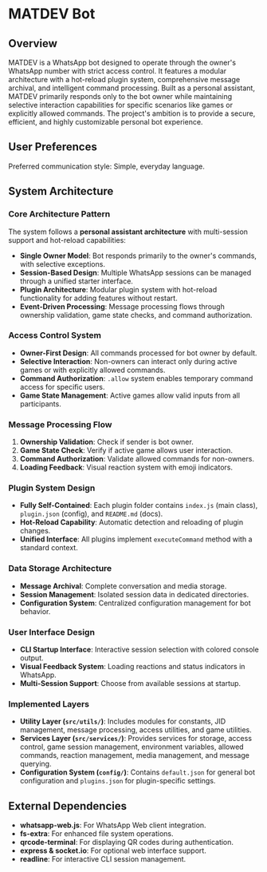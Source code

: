 # MATDEV Bot

## Overview
MATDEV is a WhatsApp bot designed to operate through the owner's WhatsApp number with strict access control. It features a modular architecture with a hot-reload plugin system, comprehensive message archival, and intelligent command processing. Built as a personal assistant, MATDEV primarily responds only to the bot owner while maintaining selective interaction capabilities for specific scenarios like games or explicitly allowed commands. The project's ambition is to provide a secure, efficient, and highly customizable personal bot experience.

## User Preferences
Preferred communication style: Simple, everyday language.

## System Architecture

### Core Architecture Pattern
The system follows a **personal assistant architecture** with multi-session support and hot-reload capabilities:
- **Single Owner Model**: Bot responds primarily to the owner's commands, with selective exceptions.
- **Session-Based Design**: Multiple WhatsApp sessions can be managed through a unified starter interface.
- **Plugin Architecture**: Modular plugin system with hot-reload functionality for adding features without restart.
- **Event-Driven Processing**: Message processing flows through ownership validation, game state checks, and command authorization.

### Access Control System
- **Owner-First Design**: All commands processed for bot owner by default.
- **Selective Interaction**: Non-owners can interact only during active games or with explicitly allowed commands.
- **Command Authorization**: `.allow` system enables temporary command access for specific users.
- **Game State Management**: Active games allow valid inputs from all participants.

### Message Processing Flow
1. **Ownership Validation**: Check if sender is bot owner.
2. **Game State Check**: Verify if active game allows user interaction.
3. **Command Authorization**: Validate allowed commands for non-owners.
4. **Loading Feedback**: Visual reaction system with emoji indicators.

### Plugin System Design
- **Fully Self-Contained**: Each plugin folder contains `index.js` (main class), `plugin.json` (config), and `README.md` (docs).
- **Hot-Reload Capability**: Automatic detection and reloading of plugin changes.
- **Unified Interface**: All plugins implement `executeCommand` method with a standard context.

### Data Storage Architecture
- **Message Archival**: Complete conversation and media storage.
- **Session Management**: Isolated session data in dedicated directories.
- **Configuration System**: Centralized configuration management for bot behavior.

### User Interface Design
- **CLI Startup Interface**: Interactive session selection with colored console output.
- **Visual Feedback System**: Loading reactions and status indicators in WhatsApp.
- **Multi-Session Support**: Choose from available sessions at startup.

### Implemented Layers
- **Utility Layer (`src/utils/`)**: Includes modules for constants, JID management, message processing, access utilities, and game utilities.
- **Services Layer (`src/services/`)**: Provides services for storage, access control, game session management, environment variables, allowed commands, reaction management, media management, and message querying.
- **Configuration System (`config/`)**: Contains `default.json` for general bot configuration and `plugins.json` for plugin-specific settings.

## External Dependencies
- **whatsapp-web.js**: For WhatsApp Web client integration.
- **fs-extra**: For enhanced file system operations.
- **qrcode-terminal**: For displaying QR codes during authentication.
- **express & socket.io**: For optional web interface support.
- **readline**: For interactive CLI session management.
